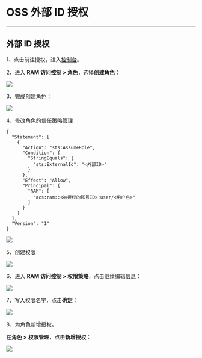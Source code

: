 # OSS 外部 ID 授权
---

## 外部 ID 授权

1、点击前往授权，进入[控制台](https://signin.aliyun.com/login.htm?callback=https%3A%2F%2Fram.console.aliyun.com%2Foverview%3Fspm%3D5176.21213303.8115314850.3.1b7b53c9cMMP17%26scm%3D20140722.S_card%40%40%25E4%25BA%25A7%25E5%2593%2581%40%40590572.S_card0.ID_card%40%40%25E4%25BA%25A7%25E5%2593%2581%40%40590572-RL_RAM-OR_ser-V_3-P0_0#/main)。

2、进入 **RAM 访问控制 > 角色**，选择**创建角色**：

![](img/cn1.png)

3、完成创建角色：

![](img/cn2.png)

4、修改角色的信任策略管理

```
{
  "Statement": [
    {
      "Action": "sts:AssumeRole",
      "Condition": {
        "StringEquals": {
          "sts:ExternalId": "<外部ID>"
        }
      },
      "Effect": "Allow",
      "Principal": {
        "RAM": [
          "acs:ram::<被授权的账号ID>:user/<用户名>"
        ]
      }
    }
  ],
  "Version": "1"
}
```

![](img/cn4.png)

5、创建权限

![](img/cn7.png)

6、进入 **RAM 访问控制 > 权限策略**，点击继续编辑信息：

![](img/cn8.png)

7、写入权限名字，点击**确定**：

![](img/cn8-1.png)

8、为角色新增授权。

在**角色 > 权限管理**，点击**新增授权**：

![](img/cn9.png)



